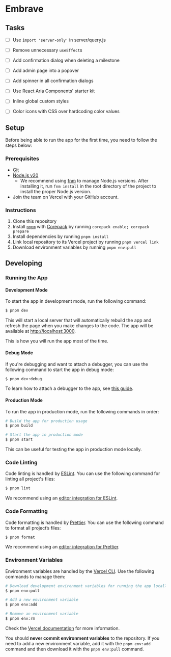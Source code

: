 # Embrave

## Tasks

- [ ] Use `import 'server-only'` in server/query.js
- [ ] Remove unnecessary `useEffect`s
- [ ] Add confirmation dialog when deleting a milestone
- [ ] Add admin page into a popover
- [ ] Add spinner in all confirmation dialogs
- [ ] Use React Aria Components' starter kit
- [ ] Inline global custom styles
- [ ] Color icons with CSS over hardcoding color values


## Setup

Before being able to run the app for the first time, you need to follow the steps below:

### Prerequisites

- [Git](https://git-scm.com/downloads)
- [Node.js v20](https://nodejs.org/en/download/)
  - We recommend using [fnm](https://github.com/Schniz/fnm) to manage Node.js versions. After
    installing it, run `fnm install` in the root directory of the project to install the proper
    Node.js version.
- Join the team on Vercel with your GitHub account.

### Instructions

1. Clone this repository
2. Install [`pnpm`](https://pnpm.io/) with
   [Corepack](https://nodejs.org/docs/latest-v20.x/api/corepack.html) by running
   `corepack enable; corepack prepare`
3. Install dependencies by running `pnpm install`
4. Link local repository to its Vercel project by running `pnpm vercel link`
5. Download environment variables by running `pnpm env:pull`

## Developing

### Running the App

#### Development Mode

To start the app in development mode, run the following command:

```sh
$ pnpm dev
```

This will start a local server that will automatically rebuild the app and refresh the page when you
make changes to the code. The app will be available at
[http://localhost:3000](http://localhost:3000).

This is how you will run the app most of the time.

#### Debug Mode

If you're debugging and want to attach a debugger, you can use the following command to start the
app in debug mode:

```sh
$ pnpm dev:debug
```

To learn how to attach a debugger to the app, see
[this guide](https://nextjs.org/docs/advanced-features/debugging).

#### Production Mode

To run the app in production mode, run the following commands in order:

```sh
# Build the app for production usage
$ pnpm build

# Start the app in production mode
$ pnpm start
```

This can be useful for testing the app in production mode locally.

### Code Linting

Code linting is handled by [ESLint](https://eslint.org/). You can use the following command for
linting all project's files:

```sh
$ pnpm lint
```

We recommend using an
[editor integration for ESLint](https://eslint.org/docs/user-guide/integrations).

### Code Formatting

Code formatting is handled by [Prettier](https://prettier.io/). You can use the following command to
format all project’s files:

```sh
$ pnpm format
```

We recommend using an [editor integration for Prettier](https://prettier.io/docs/en/editors.html).

### Environment Variables

Environment variables are handled by the [Vercel CLI](https://vercel.com/docs/cli/env). Use the
following commands to manage them:

```sh
# Download development environment variables for running the app locally
$ pnpm env:pull

# Add a new environment variable
$ pnpm env:add

# Remove an environment variable
$ pnpm env:rm
```

Check the [Vercel documentation](https://vercel.com/docs/concepts/projects/environment-variables)
for more information.

You should **never commit environment variables** to the repository. If you need to add a new
environment variable, add it with the `pnpm env:add` command and then download it with the
`pnpm env:pull` command.
